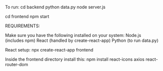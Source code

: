 To run:
cd backend
python data.py
node server.js

cd frontend
npm start

REQUIREMENTS:

Make sure you have the following installed on your system:
Node.js (includes npm)
React (handled by create-react-app)
Python (to run data.py)

React setup:
npx create-react-app frontend

Inside the frontend directory install this:
npm install react-icons axios react-router-dom
